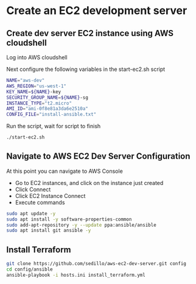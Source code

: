 # Create an EC2 development server

## Create dev server EC2 instance using AWS cloudshell

Log into AWS cloudshell

Next configure the following variables in the start-ec2.sh script
```bash
NAME="aws-dev"
AWS_REGION="us-west-1"
KEY_NAME=${NAME}-key
SECURITY_GROUP_NAME=${NAME}-sg
INSTANCE_TYPE="t2.micro"
AMI_ID="ami-0f8e81a3da6e2510a"
CONFIG_FILE="install-ansible.txt"
```

Run the script, wait for script to finish
```bash
./start-ec2.sh
```

## Navigate to AWS EC2 Dev Server Configuration

At this point you can navigate to AWS Console
- Go to EC2 instances, and click on the instance just created
- Click Connect
- Click EC2 Instance Connect
- Execute commands

```bash
sudo apt update -y
sudo apt install -y software-properties-common
sudo add-apt-repository -y --update ppa:ansible/ansible
sudo apt install git ansible -y
```

## Install Terraform
```bash
git clone https://github.com/sedillo/aws-ec2-dev-server.git config
cd config/ansible
ansible-playbook -i hosts.ini install_terraform.yml
```
